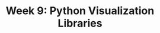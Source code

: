 ---
title: "Week 9: Python Visualization Libraries"
layout: single
author_profile: false
classes: wide
excerpt: Get practice using common data visualization libraries available in python
---